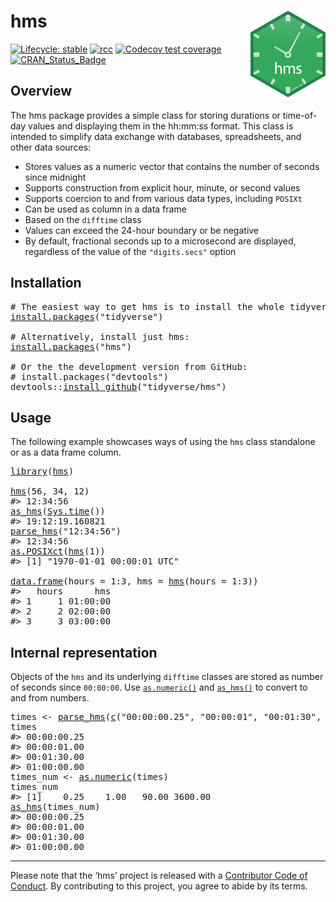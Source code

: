 # hms <a href='https:/hms.tidyverse.org'><img src='man/figures/logo.png' style="float:right" height="139" /></a>

<!-- badges: start -->

[![Lifecycle: stable](https://img.shields.io/badge/lifecycle-stable-brightgreen.svg)](https://lifecycle.r-lib.org/articles/stages.html) [![rcc](https://github.com/tidyverse/hms/workflows/rcc/badge.svg)](https://github.com/tidyverse/hms/actions) [![Codecov test coverage](https://codecov.io/gh/tidyverse/hms/branch/main/graph/badge.svg)](https://app.codecov.io/gh/tidyverse/hms?branch=main) [![CRAN_Status_Badge](https://www.r-pkg.org/badges/version/hms)](https://cran.r-project.org/package=hms)

<!-- badges: end -->

## Overview

The hms package provides a simple class for storing durations or time-of-day values and displaying them in the hh:mm:ss format. This class is intended to simplify data exchange with databases, spreadsheets, and other data sources:

-   Stores values as a numeric vector that contains the number of seconds since midnight
-   Supports construction from explicit hour, minute, or second values
-   Supports coercion to and from various data types, including `POSIXt`
-   Can be used as column in a data frame
-   Based on the `difftime` class
-   Values can exceed the 24-hour boundary or be negative
-   By default, fractional seconds up to a microsecond are displayed, regardless of the value of the `"digits.secs"` option

## Installation

<pre class='chroma'>
<span class='c'># The easiest way to get hms is to install the whole tidyverse:</span>
<span class='nf'><a href='https://rdrr.io/r/utils/install.packages.html'>install.packages</a></span><span class='o'>(</span><span class='s'>"tidyverse"</span><span class='o'>)</span>

<span class='c'># Alternatively, install just hms:</span>
<span class='nf'><a href='https://rdrr.io/r/utils/install.packages.html'>install.packages</a></span><span class='o'>(</span><span class='s'>"hms"</span><span class='o'>)</span>

<span class='c'># Or the the development version from GitHub:</span>
<span class='c'># install.packages("devtools")</span>
<span class='nf'>devtools</span><span class='nf'>::</span><span class='nf'><a href='https://devtools.r-lib.org/reference/remote-reexports.html'>install_github</a></span><span class='o'>(</span><span class='s'>"tidyverse/hms"</span><span class='o'>)</span></pre>

## Usage

The following example showcases ways of using the `hms` class standalone or as a data frame column.

<pre class='chroma'>
<span class='kr'><a href='https://rdrr.io/r/base/library.html'>library</a></span><span class='o'>(</span><span class='nv'><a href='https://hms.tidyverse.org/'>hms</a></span><span class='o'>)</span>

<span class='nf'><a href='https://hms.tidyverse.org/reference/hms.html'>hms</a></span><span class='o'>(</span><span class='m'>56</span>, <span class='m'>34</span>, <span class='m'>12</span><span class='o'>)</span>
<span class='c'>#&gt; 12:34:56</span>
<span class='nf'><a href='https://hms.tidyverse.org/reference/hms.html'>as_hms</a></span><span class='o'>(</span><span class='nf'><a href='https://rdrr.io/r/base/Sys.time.html'>Sys.time</a></span><span class='o'>(</span><span class='o'>)</span><span class='o'>)</span>
<span class='c'>#&gt; 19:12:19.160821</span>
<span class='nf'><a href='https://hms.tidyverse.org/reference/parse_hms.html'>parse_hms</a></span><span class='o'>(</span><span class='s'>"12:34:56"</span><span class='o'>)</span>
<span class='c'>#&gt; 12:34:56</span>
<span class='nf'><a href='https://rdrr.io/r/base/as.POSIXlt.html'>as.POSIXct</a></span><span class='o'>(</span><span class='nf'><a href='https://hms.tidyverse.org/reference/hms.html'>hms</a></span><span class='o'>(</span><span class='m'>1</span><span class='o'>)</span><span class='o'>)</span>
<span class='c'>#&gt; [1] "1970-01-01 00:00:01 UTC"</span>

<span class='nf'><a href='https://rdrr.io/r/base/data.frame.html'>data.frame</a></span><span class='o'>(</span>hours <span class='o'>=</span> <span class='m'>1</span><span class='o'>:</span><span class='m'>3</span>, hms <span class='o'>=</span> <span class='nf'><a href='https://hms.tidyverse.org/reference/hms.html'>hms</a></span><span class='o'>(</span>hours <span class='o'>=</span> <span class='m'>1</span><span class='o'>:</span><span class='m'>3</span><span class='o'>)</span><span class='o'>)</span>
<span class='c'>#&gt;   hours      hms</span>
<span class='c'>#&gt; 1     1 01:00:00</span>
<span class='c'>#&gt; 2     2 02:00:00</span>
<span class='c'>#&gt; 3     3 03:00:00</span></pre>

## Internal representation

Objects of the `hms` and its underlying `difftime` classes are stored as number of seconds since `00:00:00`. Use [`as.numeric()`](https://rdrr.io/r/base/numeric.html) and [`as_hms()`](https://hms.tidyverse.org/reference/hms.html) to convert to and from numbers.

<pre class='chroma'>
<span class='nv'>times</span> <span class='o'>&lt;-</span> <span class='nf'><a href='https://hms.tidyverse.org/reference/parse_hms.html'>parse_hms</a></span><span class='o'>(</span><span class='nf'><a href='https://rdrr.io/r/base/c.html'>c</a></span><span class='o'>(</span><span class='s'>"00:00:00.25"</span>, <span class='s'>"00:00:01"</span>, <span class='s'>"00:01:30"</span>, <span class='s'>"01:00:00"</span><span class='o'>)</span><span class='o'>)</span>
<span class='nv'>times</span>
<span class='c'>#&gt; 00:00:00.25</span>
<span class='c'>#&gt; 00:00:01.00</span>
<span class='c'>#&gt; 00:01:30.00</span>
<span class='c'>#&gt; 01:00:00.00</span>
<span class='nv'>times_num</span> <span class='o'>&lt;-</span> <span class='nf'><a href='https://rdrr.io/r/base/numeric.html'>as.numeric</a></span><span class='o'>(</span><span class='nv'>times</span><span class='o'>)</span>
<span class='nv'>times_num</span>
<span class='c'>#&gt; [1]    0.25    1.00   90.00 3600.00</span>
<span class='nf'><a href='https://hms.tidyverse.org/reference/hms.html'>as_hms</a></span><span class='o'>(</span><span class='nv'>times_num</span><span class='o'>)</span>
<span class='c'>#&gt; 00:00:00.25</span>
<span class='c'>#&gt; 00:00:01.00</span>
<span class='c'>#&gt; 00:01:30.00</span>
<span class='c'>#&gt; 01:00:00.00</span></pre>

------------------------------------------------------------------------

Please note that the ‘hms’ project is released with a [Contributor Code of Conduct](https://github.com/tidyverse/hms/blob/master/CODE_OF_CONDUCT.md). By contributing to this project, you agree to abide by its terms.
